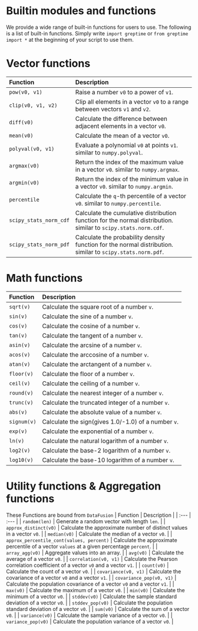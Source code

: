 # Builtin modules and functions

We provide a wide range of built-in functions for users to use. The following is a list of built-in functions. Simply write `import greptime` or `from greptime import *` at the beginning of your script to use them.
# Vector functions
| Function | Description |
| :--- | :--- |
| `pow(v0, v1)` | Raise a number `v0` to a power of `v1`. |
| `clip(v0, v1, v2)` | Clip all elements in a vector `v0` to a range between vectors `v1` and `v2`. |
| `diff(v0)` | Calculate the difference between adjacent elements in a vector `v0`. |
| `mean(v0)` | Calculate the mean of a vector `v0`. |
| `polyval(v0, v1)` | Evaluate a polynomial `v0` at points `v1`. similar to `numpy.polyval`. |
| `argmax(v0)` | Return the index of the maximum value in a vector `v0`. similar to `numpy.argmax`. |
| `argmin(v0)` | Return the index of the minimum value in a vector `v0`. similar to `numpy.argmin`. |
| `percentile` | Calculate the `q`-th percentile of a vector `v0`.  similar to `numpy.percentile`. |
| `scipy_stats_norm_cdf` | Calculate the cumulative distribution function for the normal distribution. similar to `scipy.stats.norm.cdf`. |
| `scipy_stats_norm_pdf` | Calculate the probability density function for the normal distribution. similar to `scipy.stats.norm.pdf`. |

# Math functions
| Function | Description |
| :--- | :--- |
| `sqrt(v)` | Calculate the square root of a number `v`. |
| `sin(v)` | Calculate the sine of a number `v`. |
| `cos(v)` | Calculate the cosine of a number `v`. |
| `tan(v)` | Calculate the tangent of a number `v`. |
| `asin(v)` | Calculate the arcsine of a number `v`. |
| `acos(v)` | Calculate the arccosine of a number `v`. |
| `atan(v)` | Calculate the arctangent of a number `v`. |
| `floor(v)` | Calculate the floor of a number `v`. |
| `ceil(v)` | Calculate the ceiling of a number `v`. |
| `round(v)` | Calculate the nearest integer of a number `v`. |
| `trunc(v)` | Calculate the truncated integer of a number `v`. |
| `abs(v)` | Calculate the absolute value of a number `v`. |
| `signum(v)` | Calculate the sign(gives 1.0/-1.0) of a number `v`. |
| `exp(v)` | Calculate the exponential of a number `v`. |
| `ln(v)` | Calculate the natural logarithm of a number `v`. |
| `log2(v)` | Calculate the base-2 logarithm of a number `v`. |
| `log10(v)` | Calculate the base-10 logarithm of a number `v`. |

# Utility functions & Aggregation functions
These Functions are bound from `DataFusion`
| Function | Description |
| :--- | :--- |
| `random(len)` | Generate a random vector with length `len`. |
| `approx_distinct(v0)` | Calculate the approximate number of distinct values in a vector `v0`. |
| `median(v0)` | Calculate the median of a vector `v0`. |
| `approx_percentile_cont(values, percent)` | Calculate the approximate percentile of a vector `values` at a given percentage `percent`. |
| `array_agg(v0)` | Aggregate values into an array. |
| `avg(v0)` | Calculate the average of a vector `v0`. |
| `correlation(v0, v1)` | Calculate the Pearson correlation coefficient of a vector `v0` and a vector `v1`. |
| `count(v0)` | Calculate the count of a vector `v0`. |
| `covariance(v0, v1)` | Calculate the covariance of a vector `v0` and a vector `v1`. |
| `covariance_pop(v0, v1)` | Calculate the population covariance of a vector `v0` and a vector `v1`. |
| `max(v0)` | Calculate the maximum of a vector `v0`. |
| `min(v0)` | Calculate the minimum of a vector `v0`. |
| `stddev(v0)` | Calculate the sample standard deviation of a vector `v0`. |
| `stddev_pop(v0)` | Calculate the population standard deviation of a vector `v0`. |
| `sum(v0)` | Calculate the sum of a vector `v0`. |
| `variance(v0)` | Calculate the sample variance of a vector `v0`. |
| `variance_pop(v0)` | Calculate the population variance of a vector `v0`. |